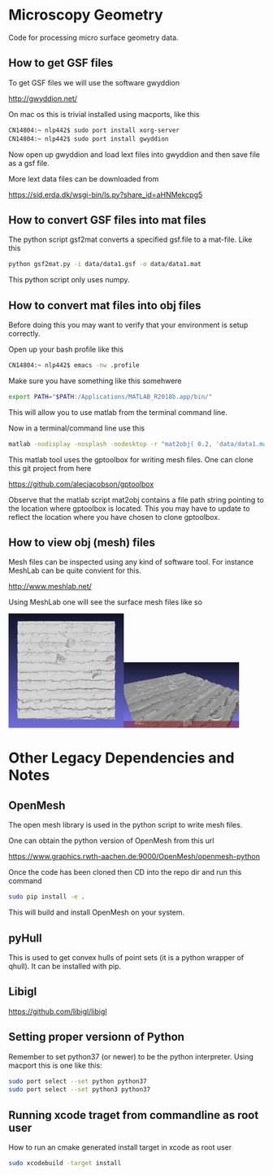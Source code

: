 # Microscopy Geometry
Code for processing micro surface geometry data.


## How to get GSF files

To get GSF files we will use the software gwyddion

http://gwyddion.net/

On mac os this is trivial installed using macports, like this

````bash
CN14804:~ nlp442$ sudo port install xorg-server
CN14804:~ nlp442$ sudo port install gwyddion
````

Now open up gwyddion and load lext files into gwyddion and then save file as a gsf file.


More lext data files can be downloaded from

https://sid.erda.dk/wsgi-bin/ls.py?share_id=aHNMekcpg5



## How to convert GSF files into mat files

The python script gsf2mat converts a specified gsf.file to a mat-file. Like this

```bash
python gsf2mat.py -i data/data1.gsf -o data/data1.mat
```

This python script only uses numpy. 

## How to convert mat files into obj files

Before doing this you may want to verify that your environment is setup correctly.

Open up your bash profile like this

```bash
CN14804:~ nlp442$ emacs -nw .profile
```


Make sure you have something like this somehwere

```bash
export PATH="$PATH:/Applications/MATLAB_R2018b.app/bin/"
```

This will allow you to use matlab from the terminal command line.

Now in a terminal/command line use this


```bash
matlab -nodisplay -nosplash -nodesktop -r "mat2obj( 0.2, 'data/data1.mat', 'data/data1.obj');exit();"
```

This matlab tool uses the gptoolbox for writing mesh files. One can clone this git project from here

https://github.com/alecjacobson/gptoolbox

Observe that the matlab script mat2obj contains a file path string pointing to the location where gptoolbox is located. This you may have to update to reflect the location where you have chosen to clone gptoolbox.


## How to view obj (mesh) files

Mesh files can be inspected using any kind of software tool. For instance MeshLab can be quite convient for this.

http://www.meshlab.net/

Using MeshLab one will see the surface mesh files like so

<img src='doc/images/meshlab_screen_shot_01.png' width='45%'/><img src='doc/images/meshlab_screen_shot_02.png' width='45%'/>



# Other Legacy Dependencies and Notes

## OpenMesh
The open mesh library is used in the python script to write mesh files. 

One can obtain the python version of OpenMesh from this url

https://www.graphics.rwth-aachen.de:9000/OpenMesh/openmesh-python

Once the code has been cloned then CD into the repo dir and run this command

````bash
sudo pip install -e .
````

This will build and install OpenMesh on your system.


## pyHull

This is used to get convex hulls of point sets (it is a python wrapper of qhull). It can be installed with pip.


## Libigl


https://github.com/libigl/libigl

## Setting proper versionn of Python

Remember to set python37 (or newer) to be the python interpreter. Using macport this is one like this:

``` bash
sudo port select --set python python37
sudo port select --set python3 python37
```

## Running xcode traget from commandline as root user

How to run an cmake generated install target in xcode as root user

````bash
sudo xcodebuild -target install
````

